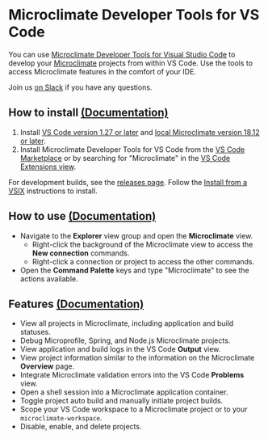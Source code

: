 # Microclimate Developer Tools for VS Code

You can use [Microclimate Developer Tools for Visual Studio Code](https://github.com/microclimate-dev2ops/microclimate-vscode-tools) to develop your [Microclimate](https://microclimate-dev2ops.github.io) projects from within VS Code. Use the tools to access Microclimate features in the comfort of your IDE.

Join us [on Slack](https://slack-invite-ibm-cloud-tech.mybluemix.net) if you have any questions.

## How to install [(Documentation)](https://microclimate-dev2ops.github.io/mdt-vsc-getting-started)

1. Install [VS Code version 1.27 or later](https://code.visualstudio.com/download) and [local Microclimate version 18.12 or later](https://microclimate-dev2ops.github.io/installlocally).
2. Install Microclimate Developer Tools for VS Code from the [VS Code Marketplace](https://marketplace.visualstudio.com/items?itemName=IBM.microclimate-tools) or by searching for "Microclimate" in the [VS Code Extensions view](https://code.visualstudio.com/docs/editor/extension-gallery#_browse-for-extensions).

For development builds, see the [releases page](https://github.com/microclimate-dev2ops/microclimate-vscode-tools/releases). Follow the [Install from a VSIX](https://code.visualstudio.com/docs/editor/extension-gallery#_install-from-a-vsix) instructions to install.

## How to use [(Documentation)](https://microclimate-dev2ops.github.io/mdt-vsc-tutorial)
- Navigate to the **Explorer** view group and open the **Microclimate** view.
    - Right-click the background of the Microclimate view to access the **New connection** commands.
    - Right-click a connection or project to access the other commands.
- Open the **Command Palette** keys and type "Microclimate" to see the actions available.

## Features [(Documentation)](https://microclimate-dev2ops.github.io/mdt-vsc-commands-overview)
- View all projects in Microclimate, including application and build statuses.
- Debug Microprofile, Spring, and Node.js Microclimate projects.
- View application and build logs in the VS Code **Output** view.
- View project information similar to the information on the Microclimate **Overview** page.
- Integrate Microclimate validation errors into the VS Code **Problems** view.
- Open a shell session into a Microclimate application container.
- Toggle project auto build and manually initiate project builds.
- Scope your VS Code workspace to a Microclimate project or to your `microclimate-workspace`.
- Disable, enable, and delete projects.